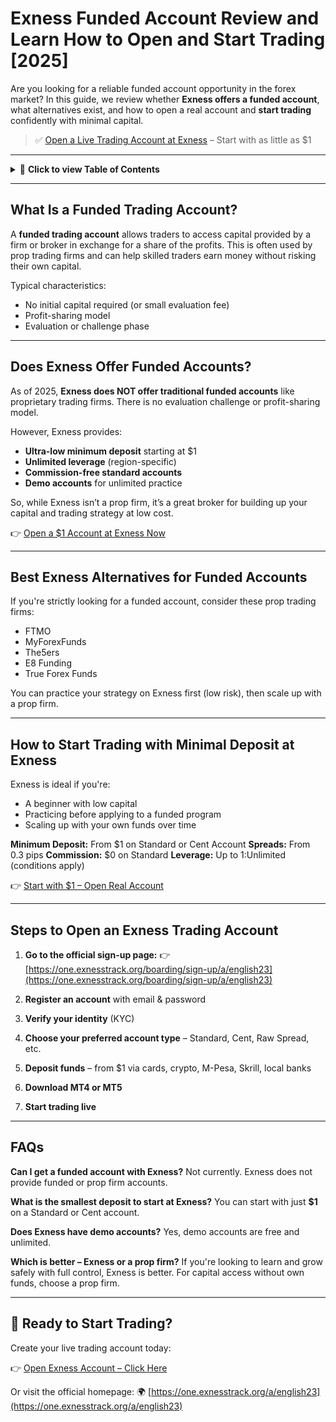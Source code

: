 # Exness Funded Account Review and Learn How to Open and Start Trading \[2025]

Are you looking for a reliable funded account opportunity in the forex market? In this guide, we review whether **Exness offers a funded account**, what alternatives exist, and how to open a real account and **start trading** confidently with minimal capital.

> ✅ [Open a Live Trading Account at Exness](https://one.exnesstrack.org/boarding/sign-up/a/english23) – Start with as little as \$1

---

<details>
<summary>📌 <strong>Click to view Table of Contents</strong></summary>

* [What Is a Funded Trading Account?](#what-is-a-funded-trading-account)
* [Does Exness Offer Funded Accounts?](#does-exness-offer-funded-accounts)
* [Best Exness Alternatives for Funded Accounts](#best-exness-alternatives-for-funded-accounts)
* [How to Start Trading with Minimal Deposit at Exness](#how-to-start-trading-with-minimal-deposit-at-exness)
* [Steps to Open an Exness Trading Account](#steps-to-open-an-exness-trading-account)
* [FAQs](#faqs)

</details>

---

## What Is a Funded Trading Account?

A **funded trading account** allows traders to access capital provided by a firm or broker in exchange for a share of the profits. This is often used by prop trading firms and can help skilled traders earn money without risking their own capital.

Typical characteristics:

* No initial capital required (or small evaluation fee)
* Profit-sharing model
* Evaluation or challenge phase

---

## Does Exness Offer Funded Accounts?

As of 2025, **Exness does NOT offer traditional funded accounts** like proprietary trading firms. There is no evaluation challenge or profit-sharing model.

However, Exness provides:

* **Ultra-low minimum deposit** starting at \$1
* **Unlimited leverage** (region-specific)
* **Commission-free standard accounts**
* **Demo accounts** for unlimited practice

So, while Exness isn’t a prop firm, it’s a great broker for building up your capital and trading strategy at low cost.

👉 [Open a \$1 Account at Exness Now](https://one.exnesstrack.org/boarding/sign-up/a/english23)

---

## Best Exness Alternatives for Funded Accounts

If you're strictly looking for a funded account, consider these prop trading firms:

* FTMO
* MyForexFunds
* The5ers
* E8 Funding
* True Forex Funds

You can practice your strategy on Exness first (low risk), then scale up with a prop firm.

---

## How to Start Trading with Minimal Deposit at Exness

Exness is ideal if you're:

* A beginner with low capital
* Practicing before applying to a funded program
* Scaling up with your own funds over time

**Minimum Deposit:** From \$1 on Standard or Cent Account
**Spreads:** From 0.3 pips
**Commission:** \$0 on Standard
**Leverage:** Up to 1\:Unlimited (conditions apply)

👉 [Start with \$1 – Open Real Account](https://one.exnesstrack.org/boarding/sign-up/a/english23)

---

## Steps to Open an Exness Trading Account

1. **Go to the official sign-up page:**
   👉 [https://one.exnesstrack.org/boarding/sign-up/a/english23](https://one.exnesstrack.org/boarding/sign-up/a/english23)

2. **Register an account** with email & password

3. **Verify your identity** (KYC)

4. **Choose your preferred account type** – Standard, Cent, Raw Spread, etc.

5. **Deposit funds** – from \$1 via cards, crypto, M-Pesa, Skrill, local banks

6. **Download MT4 or MT5**

7. **Start trading live**

---

## FAQs

**Can I get a funded account with Exness?**
Not currently. Exness does not provide funded or prop firm accounts.

**What is the smallest deposit to start at Exness?**
You can start with just **\$1** on a Standard or Cent account.

**Does Exness have demo accounts?**
Yes, demo accounts are free and unlimited.

**Which is better – Exness or a prop firm?**
If you're looking to learn and grow safely with full control, Exness is better. For capital access without own funds, choose a prop firm.

---

## 🚀 Ready to Start Trading?

Create your live trading account today:

👉 [Open Exness Account – Click Here](https://one.exnesstrack.org/boarding/sign-up/a/english23)

Or visit the official homepage:
🌍 [https://one.exnesstrack.org/a/english23](https://one.exnesstrack.org/a/english23)
